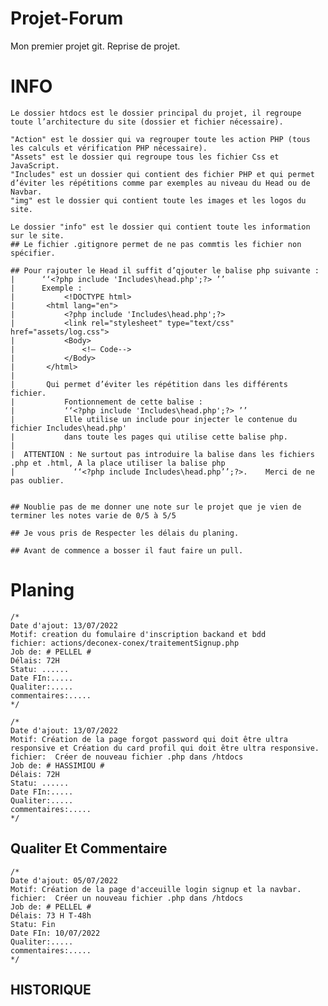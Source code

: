 # Projet-Forum
Mon premier projet git.
Reprise de projet.

# INFO
    Le dossier htdocs est le dossier principal du projet, il regroupe toute l’architecture du site (dossier et fichier nécessaire).

    "Action" est le dossier qui va regrouper toute les action PHP (tous les calculs et vérification PHP nécessaire).
    "Assets" est le dossier qui regroupe tous les fichier Css et JavaScript.
    "Includes" est un dossier qui contient des fichier PHP et qui permet d’éviter les répétitions comme par exemples au niveau du Head ou de Navbar.
    "img" est le dossier qui contient toute les images et les logos du site.

    Le dossier "info" est le dossier qui contient toute les information sur le site.
    ## Le fichier .gitignore permet de ne pas commtis les fichier non spécifier.

    ## Pour rajouter le Head il suffit d’qjouter le balise php suivante : 
    |      ‘‘<?php include 'Includes\head.php';?> ’’  
    |      Exemple :
    |           <!DOCTYPE html>
    |       <html lang="en">
    |           <?php include 'Includes\head.php';?>
    |           <link rel="stylesheet" type="text/css" href="assets/log.css">
    |           <Body>
    |               <!— Code-->
    |           </Body>
    |       </html>
    |
    |       Qui permet d’éviter les répétition dans les différents fichier.
    |           Fontionnement de cette balise :
    |           ‘‘<?php include 'Includes\head.php';?> ’’  
    |           Elle utilise un include pour injecter le contenue du fichier Includes\head.php' 
    |           dans toute les pages qui utilise cette balise php.
    |
    |  ATTENTION : Ne surtout pas introduire la balise dans les fichiers .php et .html, A la place utiliser la balise php 
    |             ‘‘<?php include Includes\head.php’’;?>.    Merci de ne pas oublier.


    ## Noublie pas de me donner une note sur le projet que je vien de terminer les notes varie de 0/5 à 5/5

    ## Je vous pris de Respecter les délais du planing.
    
    ## Avant de commence a bosser il faut faire un pull.


# Planing
    /*
    Date d'ajout: 13/07/2022 
    Motif: creation du fomulaire d'inscription backand et bdd
    fichier: actions/deconex-conex/traitementSignup.php
    Job de: # PELLEL #
    Délais: 72H
    Statu: ......
    Date FIn:.....
    Qualiter:.....
    commentaires:.....
    */ 

    /*
    Date d'ajout: 13/07/2022 
    Motif: Création de la page forgot password qui doit être ultra responsive et Création du card profil qui doit être ultra responsive.
    fichier:  Créer de nouveau fichier .php dans /htdocs
    Job de: # HASSIMIOU #
    Délais: 72H
    Statu: ......
    Date FIn:.....
    Qualiter:.....
    commentaires:.....
    */  

## Qualiter Et Commentaire
   
    /*
    Date d'ajout: 05/07/2022 
    Motif: Création de la page d'acceuille login signup et la navbar.
    fichier:  Créer un nouveau fichier .php dans /htdocs
    Job de: # PELLEL #
    Délais: 73 H T-48h
    Statu: Fin
    Date FIn: 10/07/2022
    Qualiter:.....
    commentaires:.....
    */
   
## HISTORIQUE

